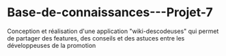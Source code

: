 # Base-de-connaissances---Projet-7
Conception et réalisation d'une application "wiki-descodeuses" qui permet de partager des features, des conseils et des astuces entre les développeuses de la promotion
